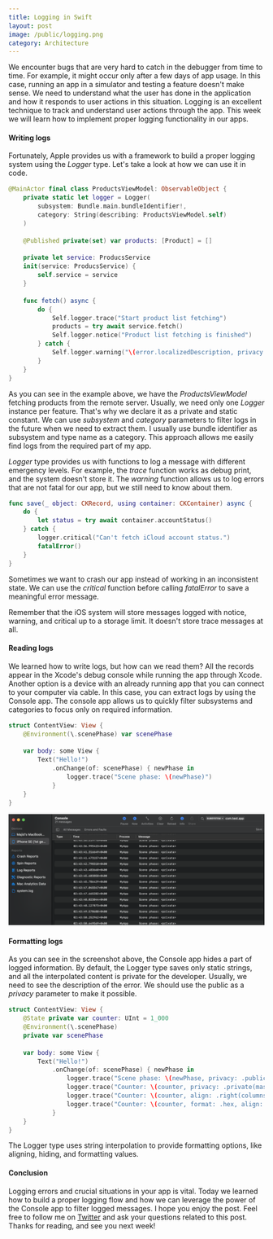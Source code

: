 ```yaml
---
title: Logging in Swift
layout: post
image: /public/logging.png
category: Architecture
---
```


We encounter bugs that are very hard to catch in the debugger from time to time. For example, it might occur only after a few days of app usage. In this case, running an app in a simulator and testing a feature doesn't make sense. We need to understand what the user has done in the application and how it responds to user actions in this situation. Logging is an excellent technique to track and understand user actions through the app. This week we will learn how to implement proper logging functionality in our apps.

#### Writing logs
Fortunately, Apple provides us with a framework to build a proper logging system using the *Logger* type. Let's take a look at how we can use it in code.

```swift
@MainActor final class ProductsViewModel: ObservableObject {
    private static let logger = Logger(
        subsystem: Bundle.main.bundleIdentifier!,
        category: String(describing: ProductsViewModel.self)
    )

    @Published private(set) var products: [Product] = []

    private let service: ProducsService
    init(service: ProducsService) {
        self.service = service
    }

    func fetch() async {
        do {
            Self.logger.trace("Start product list fetching")
            products = try await service.fetch()
            Self.logger.notice("Product list fetching is finished")
        } catch {
            Self.logger.warning("\(error.localizedDescription, privacy: .public)")
        }
    }
}
```

As you can see in the example above, we have the *ProductsViewModel* fetching products from the remote server. Usually, we need only one *Logger* instance per feature. That's why we declare it as a private and static constant. We can use *subsystem* and *category* parameters to filter logs in the future when we need to extract them. I usually use bundle identifier as subsystem and type name as a category. This approach allows me easily find logs from the required part of my app.

*Logger* type provides us with functions to log a message with different emergency levels. For example, the *trace* function works as debug print, and the system doesn't store it. The *warning* function allows us to log errors that are not fatal for our app, but we still need to know about them. 

```swift
func save(_ object: CKRecord, using container: CKContainer) async {
    do {
        let status = try await container.accountStatus()
    } catch {
        logger.critical("Can't fetch iCloud account status.")
        fatalError()
    }
}
```

Sometimes we want to crash our app instead of working in an inconsistent state. We can use the *critical* function before calling *fatalError* to save a meaningful error message.

Remember that the iOS system will store messages logged with notice, warning, and critical up to a storage limit. It doesn't store trace messages at all.

#### Reading logs
We learned how to write logs, but how can we read them? All the records appear in the Xcode's debug console while running the app through Xcode. Another option is a device with an already running app that you can connect to your computer via cable. In this case, you can extract logs by using the Console app. The console app allows us to quickly filter subsystems and categories to focus only on required information.

```swift
struct ContentView: View {
    @Environment(\.scenePhase) var scenePhase

    var body: some View {
        Text("Hello!")
            .onChange(of: scenePhase) { newPhase in
                logger.trace("Scene phase: \(newPhase)")
            }
    }
}
```
![console-app-screenshot](/public/console.png)

#### Formatting logs
As you can see in the screenshot above, the Console app hides a part of logged information. By default, the Logger type saves only static strings, and all the interpolated content is private for the developer. Usually, we need to see the description of the error. We should use the public as a *privacy* parameter to make it possible.

```swift
struct ContentView: View {
    @State private var counter: UInt = 1_000
    @Environment(\.scenePhase)
    private var scenePhase

    var body: some View {
        Text("Hello!")
            .onChange(of: scenePhase) { newPhase in
                logger.trace("Scene phase: \(newPhase, privacy: .public)")
                logger.trace("Counter: \(counter, privacy: .private(mask: .hash))")
                logger.trace("Counter: \(counter, align: .right(columns: 10))")
                logger.trace("Counter: \(counter, format: .hex, align: .right(columns: 10))")
            }
    }
}
```

The Logger type uses string interpolation to provide formatting options, like aligning, hiding, and formatting values.

#### Conclusion
Logging errors and crucial situations in your app is vital. Today we learned how to build a proper logging flow and how we can leverage the power of the Console app to filter logged messages. I hope you enjoy the post. Feel free to follow me on [Twitter](https://twitter.com/mecid) and ask your questions related to this post. Thanks for reading, and see you next week!
